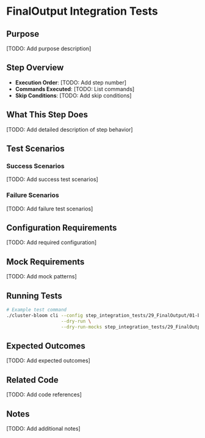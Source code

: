 # FinalOutput Integration Tests

## Purpose
[TODO: Add purpose description]

## Step Overview
- **Execution Order**: [TODO: Add step number]
- **Commands Executed**: [TODO: List commands]
- **Skip Conditions**: [TODO: Add skip conditions]

## What This Step Does
[TODO: Add detailed description of step behavior]

## Test Scenarios

### Success Scenarios
[TODO: Add success test scenarios]

### Failure Scenarios
[TODO: Add failure test scenarios]

## Configuration Requirements
[TODO: Add required configuration]

## Mock Requirements
[TODO: Add mock patterns]

## Running Tests
```bash
# Example test command
./cluster-bloom cli --config step_integration_tests/29_FinalOutput/01-basic-success/config.yaml \
                    --dry-run \
                    --dry-run-mocks step_integration_tests/29_FinalOutput/01-basic-success/mocks.yaml
```

## Expected Outcomes
[TODO: Add expected outcomes]

## Related Code
[TODO: Add code references]

## Notes
[TODO: Add additional notes]
